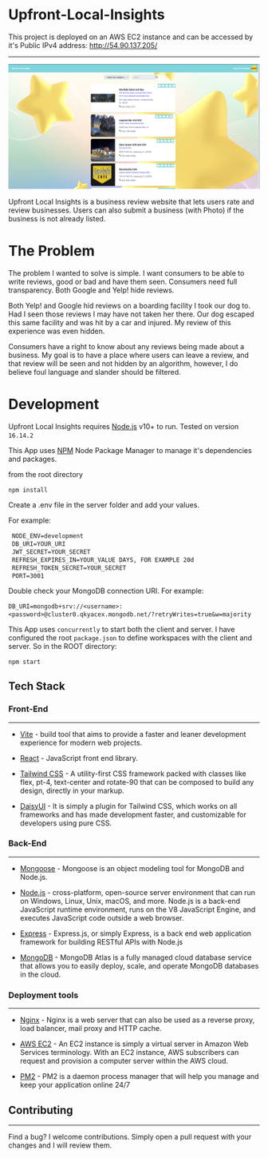 # Upfront-Local-Insights

This project is deployed on an AWS EC2 instance and can be accessed by it's Public IPv4 address: http://54.90.137.205/

---

![listings](./listings.png)

Upfront Local Insights is a business review website that lets users rate and review businesses. Users can also submit a business (with Photo) if the business is not already listed.

# The Problem

The problem I wanted to solve is simple. I want consumers to be able to write reviews, good or bad and have them seen. Consumers need full transparency. Both Google and Yelp! hide reviews.

Both Yelp! and Google hid reviews on a boarding facility I took our dog to. Had I seen those reviews I may have not taken her there. Our dog escaped this same facility and was hit by a car and injured. My review of this experience was even hidden.

Consumers have a right to know about any reviews being made about a business. My goal is to have a place where users can leave a review, and that review will be seen and not hidden by an algorithm, however, I do believe foul language and slander should be filtered.

# Development

Upfront Local Insights requires [Node.js](https://nodejs.org/) v10+ to run. Tested on version `16.14.2`

This App uses [NPM](https://www.npmjs.com/) Node Package Manager to manage it's dependencies and packages.

from the root directory

```
npm install
```

Create a .env file in the server folder and add your values.

For example:

```
 NODE_ENV=development
 DB_URI=YOUR_URI
 JWT_SECRET=YOUR_SECRET
 REFRESH_EXPIRES_IN=YOUR_VALUE DAYS, FOR EXAMPLE 20d
 REFRESH_TOKEN_SECRET=YOUR_SECRET
 PORT=3001
```

Double check your MongoDB connection URI. For example:

```
DB_URI=mongodb+srv://<username>:<password>@cluster0.qkyacex.mongodb.net/?retryWrites=true&w=majority
```

This App uses `concurrently` to start both the client and server. I have configured the root `package.json` to define workspaces with the client and server. So in the ROOT directory:

```
npm start
```

## Tech Stack

### **Front-End**

---

- [Vite] - build tool that aims to provide a faster and leaner development experience for modern web projects.

- [React] - JavaScript front end library.

- [Tailwind CSS] - A utility-first CSS framework packed with classes like flex, pt-4, text-center and rotate-90 that can be composed to build any design, directly in your markup.

- [DaisyUI] - It is simply a plugin for Tailwind CSS, which works on all frameworks and has made development faster, and customizable for developers using pure CSS.

### **Back-End**

---

- [Mongoose] - Mongoose is an object modeling tool for MongoDB and Node.js.

- [Node.js] - cross-platform, open-source server environment that can run on Windows, Linux, Unix, macOS, and more. Node.js is a back-end JavaScript runtime environment, runs on the V8 JavaScript Engine, and executes JavaScript code outside a web browser.

- [Express] - Express.js, or simply Express, is a back end web application framework for building RESTful APIs with Node.js

- [MongoDB] - MongoDB Atlas is a fully managed cloud database service that allows you to easily deploy, scale, and operate MongoDB databases in the cloud.

### **Deployment tools**

---

- [Nginx] - Nginx is a web server that can also be used as a reverse proxy, load balancer, mail proxy and HTTP cache.

- [AWS EC2] - An EC2 instance is simply a virtual server in Amazon Web Services terminology. With an EC2 instance, AWS subscribers can request and provision a computer server within the AWS cloud.

- [PM2] - PM2 is a daemon process manager that will help you manage and keep your application online 24/7

## Contributing

---

Find a bug?
I welcome contributions. Simply open a pull request with your changes and I will review them.

[tailwind css]: https://tailwindcss.com/docs/guides/vite
[DaisyUI]: https://daisyui.com/
[vite]: https://vitejs.dev/
[mongoose]: https://mongoosejs.com/
[mongodb]: https://www.mongodb.com/atlas/database
[aws ec2]: https://aws.amazon.com/pm/ec2/?trk=9cd376cd-1c18-46f2-9f75-0e1cdbca94c5&sc_channel=ps&ef_id=CjwKCAjw8-OhBhB5EiwADyoY1QxxcGo4K0YGQjyUr9xX0Ttc1fkrW-xpgjPRjxiHxBuAfvsvbWKh0xoCjfIQAvD_BwE:G:s&s_kwcid=AL!4422!3!651751059309!e!!g!!aws%20ec2!19852662176!145019189697
[node.js]: http://nodejs.org
[nginx]: https://www.nginx.com/
[express]: http://expressjs.com
[react]: https://react.dev/
[pm2]: https://pm2.keymetrics.io/
[http://54.90.137.205/]: http://54.90.137.205/
